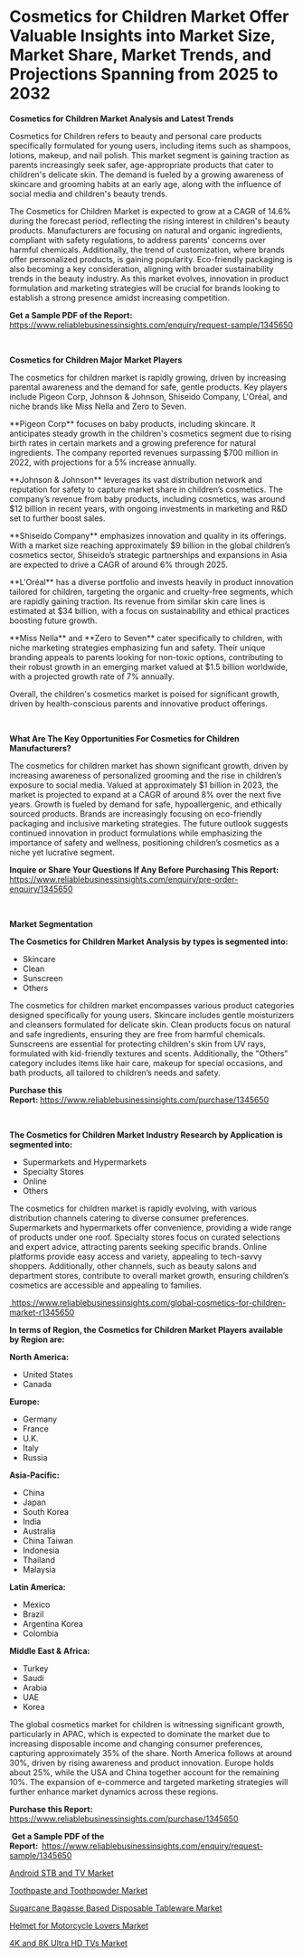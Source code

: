 <p><h1>Cosmetics for Children Market Offer Valuable Insights into Market Size, Market Share, Market Trends, and Projections Spanning from 2025 to 2032</h1></p><p><strong>Cosmetics for Children Market Analysis and Latest Trends</strong></p>
<p><p>Cosmetics for Children refers to beauty and personal care products specifically formulated for young users, including items such as shampoos, lotions, makeup, and nail polish. This market segment is gaining traction as parents increasingly seek safer, age-appropriate products that cater to children's delicate skin. The demand is fueled by a growing awareness of skincare and grooming habits at an early age, along with the influence of social media and children's beauty trends.</p><p>The Cosmetics for Children Market is expected to grow at a CAGR of 14.6% during the forecast period, reflecting the rising interest in children's beauty products. Manufacturers are focusing on natural and organic ingredients, compliant with safety regulations, to address parents' concerns over harmful chemicals. Additionally, the trend of customization, where brands offer personalized products, is gaining popularity. Eco-friendly packaging is also becoming a key consideration, aligning with broader sustainability trends in the beauty industry. As this market evolves, innovation in product formulation and marketing strategies will be crucial for brands looking to establish a strong presence amidst increasing competition.</p></p>
<p><strong>Get a Sample PDF of the Report:&nbsp;</strong> <a href="https://www.reliablebusinessinsights.com/enquiry/request-sample/1345650?utm_campaign=950&utm_medium=2&utm_source=Github&utm_content=ia&utm_term=09022025&utm_id=cosmetics-for-children">https://www.reliablebusinessinsights.com/enquiry/request-sample/1345650</a></p>
<p>&nbsp;</p>
<p><strong>Cosmetics for Children Major Market Players</strong></p>
<p><p>The cosmetics for children market is rapidly growing, driven by increasing parental awareness and the demand for safe, gentle products. Key players include Pigeon Corp, Johnson & Johnson, Shiseido Company, L'Oréal, and niche brands like Miss Nella and Zero to Seven.</p><p>**Pigeon Corp** focuses on baby products, including skincare. It anticipates steady growth in the children's cosmetics segment due to rising birth rates in certain markets and a growing preference for natural ingredients. The company reported revenues surpassing $700 million in 2022, with projections for a 5% increase annually.</p><p>**Johnson & Johnson** leverages its vast distribution network and reputation for safety to capture market share in children’s cosmetics. The company’s revenue from baby products, including cosmetics, was around $12 billion in recent years, with ongoing investments in marketing and R&D set to further boost sales.</p><p>**Shiseido Company** emphasizes innovation and quality in its offerings. With a market size reaching approximately $9 billion in the global children’s cosmetics sector, Shiseido’s strategic partnerships and expansions in Asia are expected to drive a CAGR of around 6% through 2025.</p><p>**L'Oréal** has a diverse portfolio and invests heavily in product innovation tailored for children, targeting the organic and cruelty-free segments, which are rapidly gaining traction. Its revenue from similar skin care lines is estimated at $34 billion, with a focus on sustainability and ethical practices boosting future growth.</p><p>**Miss Nella** and **Zero to Seven** cater specifically to children, with niche marketing strategies emphasizing fun and safety. Their unique branding appeals to parents looking for non-toxic options, contributing to their robust growth in an emerging market valued at $1.5 billion worldwide, with a projected growth rate of 7% annually.</p><p>Overall, the children's cosmetics market is poised for significant growth, driven by health-conscious parents and innovative product offerings.</p></p>
<p>&nbsp;</p>
<p><strong>What Are The Key Opportunities For Cosmetics for Children Manufacturers?</strong></p>
<p><p>The cosmetics for children market has shown significant growth, driven by increasing awareness of personalized grooming and the rise in children’s exposure to social media. Valued at approximately $1 billion in 2023, the market is projected to expand at a CAGR of around 8% over the next five years. Growth is fueled by demand for safe, hypoallergenic, and ethically sourced products. Brands are increasingly focusing on eco-friendly packaging and inclusive marketing strategies. The future outlook suggests continued innovation in product formulations while emphasizing the importance of safety and wellness, positioning children’s cosmetics as a niche yet lucrative segment.</p></p>
<p><strong>Inquire or Share Your Questions If Any Before Purchasing This Report:</strong> <a href="https://www.reliablebusinessinsights.com/enquiry/pre-order-enquiry/1345650?utm_campaign=950&utm_medium=2&utm_source=Github&utm_content=ia&utm_term=09022025&utm_id=cosmetics-for-children">https://www.reliablebusinessinsights.com/enquiry/pre-order-enquiry/1345650</a></p>
<p>&nbsp;</p>
<p><strong>Market Segmentation</strong></p>
<p><strong>The Cosmetics for Children Market Analysis by types is segmented into:</strong></p>
<p><ul><li>Skincare</li><li>Clean</li><li>Sunscreen</li><li>Others</li></ul></p>
<p><p>The cosmetics for children market encompasses various product categories designed specifically for young users. Skincare includes gentle moisturizers and cleansers formulated for delicate skin. Clean products focus on natural and safe ingredients, ensuring they are free from harmful chemicals. Sunscreens are essential for protecting children's skin from UV rays, formulated with kid-friendly textures and scents. Additionally, the "Others" category includes items like hair care, makeup for special occasions, and bath products, all tailored to children’s needs and safety.</p></p>
<p><strong>Purchase this Report:&nbsp;</strong><a href="https://www.reliablebusinessinsights.com/purchase/1345650?utm_campaign=950&utm_medium=2&utm_source=Github&utm_content=ia&utm_term=09022025&utm_id=cosmetics-for-children">https://www.reliablebusinessinsights.com/purchase/1345650</a></p>
<p>&nbsp;</p>
<p><strong>The Cosmetics for Children Market Industry Research by Application is segmented into:</strong></p>
<p><ul><li>Supermarkets and Hypermarkets</li><li>Specialty Stores</li><li>Online</li><li>Others</li></ul></p>
<p><p>The cosmetics for children market is rapidly evolving, with various distribution channels catering to diverse consumer preferences. Supermarkets and hypermarkets offer convenience, providing a wide range of products under one roof. Specialty stores focus on curated selections and expert advice, attracting parents seeking specific brands. Online platforms provide easy access and variety, appealing to tech-savvy shoppers. Additionally, other channels, such as beauty salons and department stores, contribute to overall market growth, ensuring children’s cosmetics are accessible and appealing to families.</p></p>
<p><a href="https://www.reliablebusinessinsights.com/global-cosmetics-for-children-market-r1345650?utm_campaign=950&utm_medium=2&utm_source=Github&utm_content=ia&utm_term=09022025&utm_id=cosmetics-for-children">&nbsp;https://www.reliablebusinessinsights.com/global-cosmetics-for-children-market-r1345650</a></p>
<p><strong>In terms of Region, the Cosmetics for Children Market Players available by Region are:</strong></p>
<p>
    <p> <strong> North America: </strong>
        <ul>
            <li>United States</li>
            <li>Canada</li>
        </ul>
        </p> 
    <p> <strong> Europe: </strong>
        <ul>
            <li>Germany</li>
            <li>France</li>
            <li>U.K.</li>
            <li>Italy</li>
            <li>Russia</li>
        </ul>
        </p> 
    <p> <strong> Asia-Pacific: </strong>
        <ul>
            <li>China</li>
            <li>Japan</li>
            <li>South Korea</li>
            <li>India</li>
            <li>Australia</li>
            <li>China Taiwan</li>
            <li>Indonesia</li>
            <li>Thailand</li>
            <li>Malaysia</li>
        </ul>
        </p> 
    <p> <strong> Latin America: </strong>
        <ul>
            <li>Mexico</li>
            <li>Brazil</li>
            <li>Argentina Korea</li>
            <li>Colombia</li>
        </ul>
        </p> 
    <p> <strong> Middle East & Africa: </strong>
        <ul>
            <li>Turkey</li>
            <li>Saudi</li>
            <li>Arabia</li>
            <li>UAE</li>
            <li>Korea</li>
        </ul>
    </p>
    </p>
<p><p>The global cosmetics market for children is witnessing significant growth, particularly in APAC, which is expected to dominate the market due to increasing disposable income and changing consumer preferences, capturing approximately 35% of the share. North America follows at around 30%, driven by rising awareness and product innovation. Europe holds about 25%, while the USA and China together account for the remaining 10%. The expansion of e-commerce and targeted marketing strategies will further enhance market dynamics across these regions.</p></p>
<p><strong>Purchase this Report: </strong><a href="https://www.reliablebusinessinsights.com/purchase/1345650?utm_campaign=950&utm_medium=2&utm_source=Github&utm_content=ia&utm_term=09022025&utm_id=cosmetics-for-children">https://www.reliablebusinessinsights.com/purchase/1345650</a></p>
<p>&nbsp;<strong>Get a Sample PDF of the Report:&nbsp;&nbsp;</strong><a href="https://www.reliablebusinessinsights.com/enquiry/request-sample/1345650?utm_campaign=950&utm_medium=2&utm_source=Github&utm_content=ia&utm_term=09022025&utm_id=cosmetics-for-children">https://www.reliablebusinessinsights.com/enquiry/request-sample/1345650</a></p>
<p><strong></strong></p>
<p><p><a href="https://github.com/nkbaroga/Market-Research-Report-List-1/blob/main/android-stb-and-tv-market.md?utm_campaign=950&utm_medium=2&utm_source=Github&utm_content=ia&utm_term=09022025&utm_id=cosmetics-for-children">Android STB and TV Market</a></p><p><a href="https://github.com/chongseney974/Market-Research-Report-List-1/blob/main/toothpaste-and-toothpowder-market.md?utm_campaign=950&utm_medium=2&utm_source=Github&utm_content=ia&utm_term=09022025&utm_id=cosmetics-for-children">Toothpaste and Toothpowder Market</a></p><p><a href="https://github.com/hedbomkrahe/Market-Research-Report-List-1/blob/main/sugarcane-bagasse-based-disposable-tableware-market.md?utm_campaign=950&utm_medium=2&utm_source=Github&utm_content=ia&utm_term=09022025&utm_id=cosmetics-for-children">Sugarcane Bagasse Based Disposable Tableware Market</a></p><p><a href="https://github.com/lateshab69/Market-Research-Report-List-1/blob/main/helmet-for-motorcycle-lovers-market.md?utm_campaign=950&utm_medium=2&utm_source=Github&utm_content=ia&utm_term=09022025&utm_id=cosmetics-for-children">Helmet for Motorcycle Lovers Market</a></p><p><a href="https://github.com/rosalinebhakta48/Market-Research-Report-List-1/blob/main/4k-and-8k-ultra-hd-tvs-market.md?utm_campaign=950&utm_medium=2&utm_source=Github&utm_content=ia&utm_term=09022025&utm_id=cosmetics-for-children">4K and 8K Ultra HD TVs Market</a></p></p>
